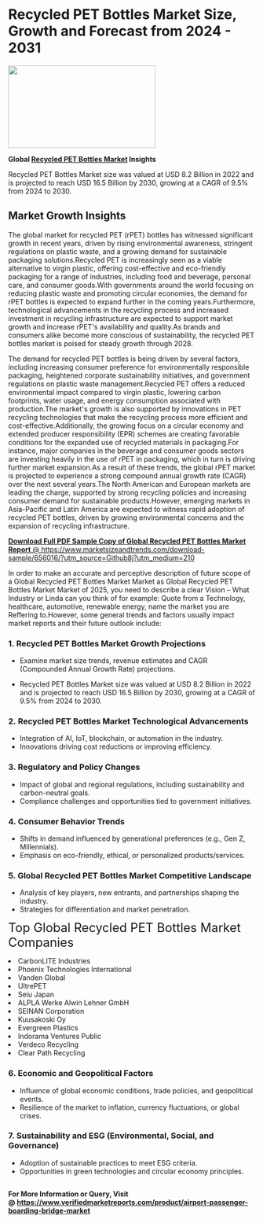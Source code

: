 <H1>Recycled PET Bottles Market Size, Growth and Forecast from 2024 - 2031</H1><img class="aligncenter size-medium wp-image-584254" src="https://thirdeyenews.in/wp-content/uploads/2024/09/Global-Market-Research-300x168.jpeg" alt="" width="300" height="168" /><p><strong>Global&nbsp;<a href="https://www.marketsizeandtrends.com/download-sample/656016/?utm_source=Github8j?utm_medium=210">Recycled PET Bottles Market</a> Insights</strong></p><p>Recycled PET Bottles Market size was valued at USD 8.2 Billion in 2022 and is projected to reach USD 16.5 Billion by 2030, growing at a CAGR of 9.5% from 2024 to 2030.</p><p><h2>Market Growth Insights</h2> <p>The global market for recycled PET (rPET) bottles has witnessed significant growth in recent years, driven by rising environmental awareness, stringent regulations on plastic waste, and a growing demand for sustainable packaging solutions.Recycled PET is increasingly seen as a viable alternative to virgin plastic, offering cost-effective and eco-friendly packaging for a range of industries, including food and beverage, personal care, and consumer goods.With governments around the world focusing on reducing plastic waste and promoting circular economies, the demand for rPET bottles is expected to expand further in the coming years.Furthermore, technological advancements in the recycling process and increased investment in recycling infrastructure are expected to support market growth and increase rPET's availability and quality.As brands and consumers alike become more conscious of sustainability, the recycled PET bottles market is poised for steady growth through 2028.</p> <p><a href="#"></a></p> <p>The demand for recycled PET bottles is being driven by several factors, including increasing consumer preference for environmentally responsible packaging, heightened corporate sustainability initiatives, and government regulations on plastic waste management.Recycled PET offers a reduced environmental impact compared to virgin plastic, lowering carbon footprints, water usage, and energy consumption associated with production.The market's growth is also supported by innovations in PET recycling technologies that make the recycling process more efficient and cost-effective.Additionally, the growing focus on a circular economy and extended producer responsibility (EPR) schemes are creating favorable conditions for the expanded use of recycled materials in packaging.For instance, major companies in the beverage and consumer goods sectors are investing heavily in the use of rPET in packaging, which in turn is driving further market expansion.As a result of these trends, the global rPET market is projected to experience a strong compound annual growth rate (CAGR) over the next several years.The North American and European markets are leading the charge, supported by strong recycling policies and increasing consumer demand for sustainable products.However, emerging markets in Asia-Pacific and Latin America are expected to witness rapid adoption of recycled PET bottles, driven by growing environmental concerns and the expansion of recycling infrastructure.<p><a href="#"></p><p><span class=""><strong>Download Full PDF Sample Copy of Global Recycled PET Bottles Market Report</strong> @ <a href="https://www.marketsizeandtrends.com/download-sample/656016/?utm_source=Github8j?utm_medium=210" target="_blank">https://www.marketsizeandtrends.com/download-sample/656016/?utm_source=Github8j?utm_medium=210</a></span></p><p>In order to make an accurate and perceptive description of future scope of a Global&nbsp;Recycled PET Bottles Market Market as Global&nbsp;Recycled PET Bottles Market Market of 2025, you need to describe a clear Vision &ndash; What Industry or Linda can you think of for example: Quote from a Technology, healthcare, automotive, renewable energy, name the market you are Reffering to.However, some general trends and factors usually impact market reports and their future outlook include:</p><h3>1.&nbsp;<strong>Recycled PET Bottles Market Growth Projections</strong></h3><ul><li>Examine market size trends, revenue estimates and CAGR (Compounded Annual Growth Rate) projections.</li><li><p>Recycled PET Bottles Market size was valued at USD 8.2 Billion in 2022 and is projected to reach USD 16.5 Billion by 2030, growing at a CAGR of 9.5% from 2024 to 2030.</p></li></ul><h3>2.&nbsp;<strong>Recycled PET Bottles Market Technological Advancements</strong></h3><ul><li>Integration of AI, IoT, blockchain, or automation in the industry.</li><li>Innovations driving cost reductions or improving efficiency.</li></ul><h3>3.&nbsp;<strong>Regulatory and Policy Changes</strong></h3><ul><li>Impact of global and regional regulations, including sustainability and carbon-neutral goals.</li><li>Compliance challenges and opportunities tied to government initiatives.</li></ul><h3>4.&nbsp;<strong>Consumer Behavior Trends</strong></h3><ul><li>Shifts in demand influenced by generational preferences (e.g., Gen Z, Millennials).</li><li>Emphasis on eco-friendly, ethical, or personalized products/services.</li></ul><h3>5.&nbsp;<strong>Global Recycled PET Bottles Market Competitive Landscape</strong></h3><ul><li>Analysis of key players, new entrants, and partnerships shaping the industry.</li><li>Strategies for differentiation and market penetration.</li></ul><p data-pm-slice="1 1 []"><span style="color: inherit; font-family: inherit; font-size: 25px;">Top Global Recycled PET Bottles Market Companies</span></p><div class="" data-test-id=""><p><li>CarbonLITE Industries</li><li> Phoenix Technologies International</li><li> Vanden Global</li><li> UltrePET</li><li> Seiu Japan</li><li> ALPLA Werke Alwin Lehner GmbH</li><li> SEINAN Corporation</li><li> Kuusakoski Oy</li><li> Evergreen Plastics</li><li> Indorama Ventures Public</li><li> Verdeco Recycling</li><li> Clear Path Recycling</li></p></div><h3>6.&nbsp;<strong>Economic and Geopolitical Factors</strong></h3><ul><li>Influence of global economic conditions, trade policies, and geopolitical events.</li><li>Resilience of the market to inflation, currency fluctuations, or global crises.</li></ul><h3>7.&nbsp;<strong>Sustainability and ESG (Environmental, Social, and Governance)</strong></h3><ul><li>Adoption of sustainable practices to meet ESG criteria.</li><li>Opportunities in green technologies and circular economy principles.</li></ul><h2><strong style="font-size: 14px;">For More Information or Query, Visit @&nbsp;</strong><a style="background-color: #ffffff; font-size: 14px;" href="https://www.marketsizeandtrends.com/report/recycled-pet-bottles-market/" target="_blank">https://www.verifiedmarketreports.com/product/airport-passenger-boarding-bridge-market</a></h2>